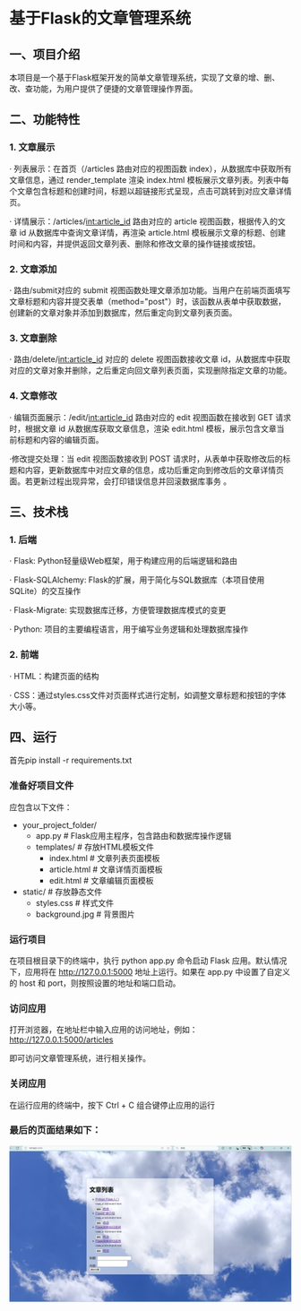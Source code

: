# 基于Flask的文章管理系统
## 一、项目介绍

本项目是一个基于Flask框架开发的简单文章管理系统，实现了文章的增、删、改、查功能，为用户提供了便捷的文章管理操作界面。

## 二、功能特性

### 1. 文章展示

   · 列表展示：在首页（/articles 路由对应的视图函数 index），从数据库中获取所有文章信息，通过 render_template 渲染 index.html 模板展示文章列表。列表中每个文章包含标题和创建时间，标题以超链接形式呈现，点击可跳转到对应文章详情页。
   
   · 详情展示：/articles/<int:article_id> 路由对应的 article 视图函数，根据传入的文章 id 从数据库中查询文章详情，再渲染 article.html 模板展示文章的标题、创建时间和内容，并提供返回文章列表、删除和修改文章的操作链接或按钮。
   
### 2. 文章添加

   · 路由/submit对应的 submit 视图函数处理文章添加功能。当用户在前端页面填写文章标题和内容并提交表单（method="post"）时，该函数从表单中获取数据，创建新的文章对象并添加到数据库，然后重定向到文章列表页面。

### 3. 文章删除

   · 路由/delete/<int:article_id> 对应的 delete 视图函数接收文章 id，从数据库中获取对应的文章对象并删除，之后重定向回文章列表页面，实现删除指定文章的功能。

### 4. 文章修改

   · 编辑页面展示：/edit/<int:article_id> 路由对应的 edit 视图函数在接收到 GET 请求时，根据文章 id 从数据库获取文章信息，渲染 edit.html 模板，展示包含文章当前标题和内容的编辑页面。
   
   ·修改提交处理：当 edit 视图函数接收到 POST 请求时，从表单中获取修改后的标题和内容，更新数据库中对应文章的信息，成功后重定向到修改后的文章详情页面。若更新过程出现异常，会打印错误信息并回滚数据库事务 。

## 三、技术栈
### 1. 后端
   · Flask: Python轻量级Web框架，用于构建应用的后端逻辑和路由
   
   · Flask-SQLAlchemy: Flask的扩展，用于简化与SQL数据库（本项目使用SQLite）的交互操作
   
   · Flask-Migrate: 实现数据库迁移，方便管理数据库模式的变更
   
   · Python: 项目的主要编程语言，用于编写业务逻辑和处理数据库操作
### 2. 前端
   · HTML：构建页面的结构
   
   · CSS：通过styles.css文件对页面样式进行定制，如调整文章标题和按钮的字体大小等。


## 四、运行

首先pip install -r requirements.txt

### 准备好项目文件
   应包含以下文件：
   - your_project_folder/
      - app.py              # Flask应用主程序，包含路由和数据库操作逻辑
      - templates/          # 存放HTML模板文件
         - index.html       # 文章列表页面模板
         - article.html     # 文章详情页面模板
         - edit.html        # 文章编辑页面模板
   - static/             # 存放静态文件
      - styles.css       # 样式文件
      - background.jpg   # 背景图片
### 运行项目

在项目根目录下的终端中，执行 python app.py 命令启动 Flask 应用。默认情况下，应用将在 http://127.0.0.1:5000 地址上运行。如果在 app.py 中设置了自定义的 host 和 port，则按照设置的地址和端口启动。

### 访问应用

打开浏览器，在地址栏中输入应用的访问地址，例如：http://127.0.0.1:5000/articles

即可访问文章管理系统，进行相关操作。

### 关闭应用 
在运行应用的终端中，按下 Ctrl + C 组合键停止应用的运行

### 最后的页面结果如下：


![app](static/app.jpg)





   

